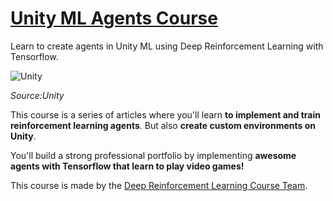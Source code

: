 # [Unity ML Agents Course](http://www.simoninithomas.com/unitymlagentscourse/)
Learn to create agents in Unity ML using Deep Reinforcement Learning with Tensorflow.

<img src="https://raw.githubusercontent.com/Unity-Technologies/ml-agents/master/docs/images/image-banner.png" alt="Unity"/>

_Source:Unity_

This course is a series of articles where you'll learn **to implement and train reinforcement learning agents**. But also **create custom environments on Unity**.

You'll build a strong professional portfolio by implementing **awesome agents with Tensorflow that learn to play video games!**

This course is made by the [Deep Reinforcement Learning Course Team](https://github.com/simoninithomas/Deep_reinforcement_learning_Course).
